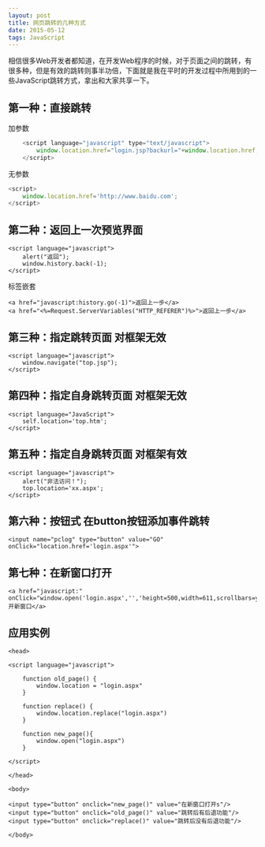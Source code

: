 ```yaml
---
layout: post
title: 网页跳转的几种方式
date: 2015-05-12
tags: JavaScript
---
```


相信很多Web开发者都知道，在开发Web程序的时候，对于页面之间的跳转，有很多种，但是有效的跳转则事半功倍，下面就是我在平时的开发过程中所用到的一些JavaScript跳转方式，拿出和大家共享一下。

## 第一种：直接跳转

加参数

```javascript
    <script language="javascript" type="text/javascript">
        window.location.href="login.jsp?backurl="+window.location.href;
    </script>
```

无参数

```javascript
<script>
    window.location.href='http://www.baidu.com';
</script>
```

## 第二种：返回上一次预览界面

```
<script language="javascript">
    alert("返回");
    window.history.back(-1);
</script>
```

标签嵌套

```
<a href="javascript:history.go(-1)">返回上一步</a>
<a href="<%=Request.ServerVariables("HTTP_REFERER")%>">返回上一步</a>
```

## 第三种：指定跳转页面 对框架无效

```
<script language="javascript">
    window.navigate("top.jsp");
</script>
```

## 第四种：指定自身跳转页面 对框架无效

```
<script language="JavaScript">
    self.location='top.htm';
</script>
```

## 第五种：指定自身跳转页面 对框架有效

```
<script language="javascript">
    alert("非法访问！");
    top.location='xx.aspx';
</script>
```

## 第六种：按钮式 在button按钮添加事件跳转

```
<input name="pclog" type="button" value="GO" onClick="location.href='login.aspx'">
```

## 第七种：在新窗口打开

```
<a href="javascript:" onClick="window.open('login.aspx','','height=500,width=611,scrollbars=yes,status=yes')">开新窗口</a>
```

## 应用实例

```
<head>

<script language="javascript">

    function old_page() {
        window.location = "login.aspx"
    }
    
    function replace() {
        window.location.replace("login.aspx")
    }
    
    function new_page(){
        window.open("login.aspx")
    }

</script>

</head>

<body>

<input type="button" onclick="new_page()" value="在新窗口打开s"/>
<input type="button" onclick="old_page()" value="跳转后有后退功能"/>
<input type="button" onclick="replace()" value="跳转后没有后退功能"/>

</body>
```
